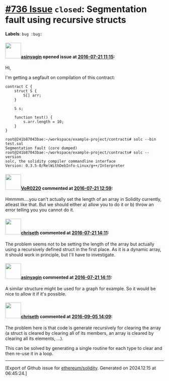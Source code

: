 # [\#736 Issue](https://github.com/ethereum/solidity/issues/736) `closed`: Segmentation fault using recursive structs
**Labels**: `bug :bug:`


#### <img src="https://avatars.githubusercontent.com/u/700837?v=4" width="50">[asinyagin](https://github.com/asinyagin) opened issue at [2016-07-21 11:15](https://github.com/ethereum/solidity/issues/736):

Hi,

I'm getting a segfault on compilation of this contract:

```
contract C {
    struct S {
        S[] arr;
    }

    S s;

    function test() {
        s.arr.length = 10;
    }
}
```

```
root@241b87043bae:~/workspace/example-project/contracts# solc --bin test.sol 
Segmentation fault (core dumped)
root@241b87043bae:~/workspace/example-project/contracts# solc --version
solc, the solidity compiler commandline interface
Version: 0.3.5-0/RelWithDebInfo-Linux/g++/Interpreter
```


#### <img src="https://avatars.githubusercontent.com/u/7756785?u=2893ea91743ac89ee3846d1f5c7209720e834129&v=4" width="50">[VoR0220](https://github.com/VoR0220) commented at [2016-07-21 12:59](https://github.com/ethereum/solidity/issues/736#issuecomment-234245562):

Hmmmm....you can't actually set the length of an array in Solidity currently, atleast like that. But we should either a) allow you to do it or b) throw an error telling you you cannot do it.

#### <img src="https://avatars.githubusercontent.com/u/9073706?v=4" width="50">[chriseth](https://github.com/chriseth) commented at [2016-07-21 14:11](https://github.com/ethereum/solidity/issues/736#issuecomment-234265358):

The problem seems not to be setting the length of the array but actually using a recursively defined struct in the first place. As it is a dynamic array, it should work in principle, but I'll have to investigate.

#### <img src="https://avatars.githubusercontent.com/u/700837?v=4" width="50">[asinyagin](https://github.com/asinyagin) commented at [2016-07-21 14:11](https://github.com/ethereum/solidity/issues/736#issuecomment-234265587):

A similar structure might be used for a graph for example. So it would be nice to allow it if it's possible.

#### <img src="https://avatars.githubusercontent.com/u/9073706?v=4" width="50">[chriseth](https://github.com/chriseth) commented at [2016-09-05 14:09](https://github.com/ethereum/solidity/issues/736#issuecomment-244755723):

The problem here is that code is generate recursively for clearing the array (a struct is cleared by clearing all of its members, an array is cleared by clearing all its elements, ...).

This can be solved by generating a single routine for each type to clear and then re-use it in a loop.


-------------------------------------------------------------------------------



[Export of Github issue for [ethereum/solidity](https://github.com/ethereum/solidity). Generated on 2024.12.15 at 06:45:24.]
